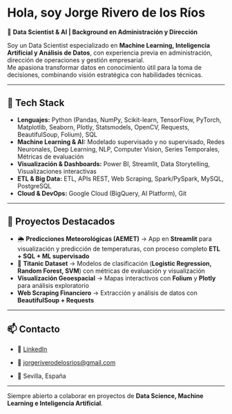 # Hola, soy Jorge Rivero de los Ríos  

🎯 **Data Scientist & AI | Background en Administración y Dirección**  

Soy un Data Scientist especializado en **Machine Learning, Inteligencia Artificial y Análisis de Datos**, con experiencia previa en administración, dirección de operaciones y gestión empresarial.  
Me apasiona transformar datos en conocimiento útil para la toma de decisiones, combinando visión estratégica con habilidades técnicas.  

---

## 🔧 Tech Stack

- **Lenguajes:** Python (Pandas, NumPy, Scikit-learn, TensorFlow, PyTorch, Matplotlib, Seaborn, Plotly, Statsmodels, OpenCV, Requests, BeautifulSoup, Folium), SQL  
- **Machine Learning & AI:** Modelado supervisado y no supervisado, Redes Neuronales, Deep Learning, NLP, Computer Vision, Series Temporales, Métricas de evaluación  
- **Visualización & Dashboards:** Power BI, Streamlit, Data Storytelling, Visualizaciones interactivas  
- **ETL & Big Data:** ETL, APIs REST, Web Scraping, Spark/PySpark, MySQL, PostgreSQL  
- **Cloud & DevOps:** Google Cloud (BigQuery, AI Platform), Git  

---

## 📂 Proyectos Destacados

- 🌦️ **Predicciones Meteorológicas (AEMET)** → App en **Streamlit** para visualización y predicción de temperaturas, con proceso completo **ETL + SQL + ML supervisado**  
- 🚢 **Titanic Dataset** → Modelos de clasificación (**Logistic Regression, Random Forest, SVM**) con métricas de evaluación y visualización  
-  **Visualización Geoespacial** → Mapas interactivos con **Folium** y **Plotly** para análisis exploratorio  
-  **Web Scraping Financiero** → Extracción y análisis de datos con **BeautifulSoup + Requests**  

---

## 📫 Contacto  

- 💼 [LinkedIn](https://www.linkedin.com/in/jorgeriverodelosrios/)


- 📧 jorgeriverodelosrios@gmail.com  
- 📍 Sevilla, España  

---
 Siempre abierto a colaborar en proyectos de **Data Science, Machine Learning e Inteligencia Artificial**.
